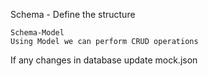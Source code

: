 Schema - Define the structure

    Schema-Model
    Using Model we can perform CRUD operations

If any changes in database update mock.json




